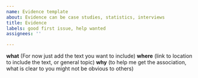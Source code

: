 ```yaml
---
name: Evidence template
about: Evidence can be case studies, statistics, interviews
title: Evidence
labels: good first issue, help wanted
assignees: ''

---
```


**what** (For now just add the text you want to include)
**where** (link to location to include the text, or general topic)
**why** (to help me get the association, what is clear to you might not be obvious to others)
